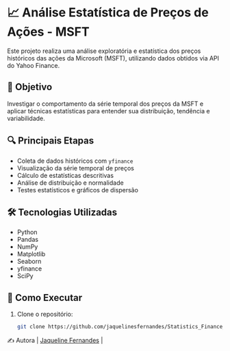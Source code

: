# 📈 Análise Estatística de Preços de Ações - MSFT

Este projeto realiza uma análise exploratória e estatística dos preços históricos das ações da Microsoft (MSFT), utilizando dados obtidos via API do Yahoo Finance.

## 📘 Objetivo

Investigar o comportamento da série temporal dos preços da MSFT e aplicar técnicas estatísticas para entender sua distribuição, tendência e variabilidade.

## 🔍 Principais Etapas

- Coleta de dados históricos com `yfinance`
- Visualização da série temporal de preços
- Cálculo de estatísticas descritivas
- Análise de distribuição e normalidade
- Testes estatísticos e gráficos de dispersão

## 🛠️ Tecnologias Utilizadas

- Python
- Pandas
- NumPy
- Matplotlib
- Seaborn
- yfinance
- SciPy

## 🚀 Como Executar

1. Clone o repositório:
   ```bash
   git clone https://github.com/jaquelinesfernandes/Statistics_Finance_MSFT.git


✍️ Autora
|          [Jaqueline Fernandes](https://github.com/jaquelinesfernandes)          |

